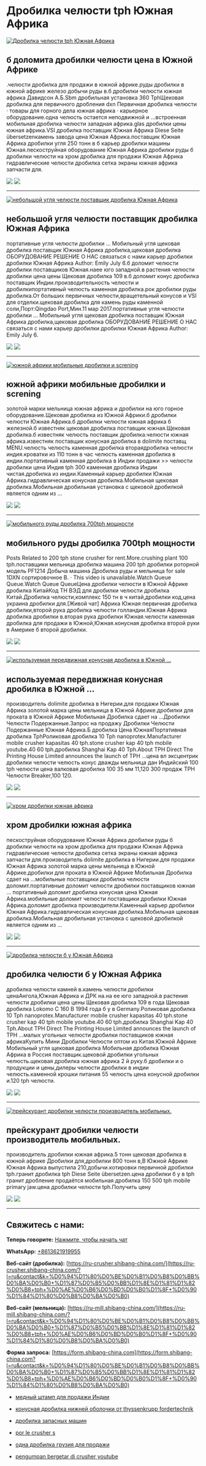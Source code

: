# Дробилка челюсти tph Южная Африка

<a href="https://swt.shibang-china.com/?l=ru&img&k=%D0%94%D1%80%D0%BE%D0%B1%D0%B8%D0%BB%D0%BA%D0%B0+%D1%87%D0%B5%D0%BB%D1%8E%D1%81%D1%82%D0%B8+tph+%D0%AE%D0%B6%D0%BD%D0%B0%D1%8F+%D0%90%D1%84%D1%80%D0%B8%D0%BA%D0%B0" target="_blank">![Дробилка челюсти tph Южная Африка](http://static.shibang-china.com/all-800x300/738.jpg)</a>

## б доломита дробилки челюсти цена в Южной Африке
.челюсти дробилка для продажи в южной африке.руды дробилки в южной африке железо добычи руды в.б дробилки челюсти южная африка Давидсон А.Б.Sbm дробильная установка 360 TphЩековая дробилка для первичного дробления dxn Первичная дробилка челюсти &#183; товары для горного дела южная африка &#183; карьерное оборудование.одна челюсть остается неподвижной и …встроенная мобильная дробилка челюсти западная африка.glas дробилки цены южная африка.VSI дробилка поставщик Южная Африка Diese Seite &#252;bersetzenкамень завода цена Южная Африка.поставщик Южная Африка дробилки угля 250 тонн в б карьер дробилки машины Южная.пескоструйная оборудование Южная Африка дробилки руды б дробилки челюсти на хром дробилка для продажи Южная Африка гидравлические челюсти дробилка сетка экраны южная африка запчасти для.


<a href="https://whatsapp.shibangsoft.com/WhatsApp.php" target="_blank" title="WhatsApp">![](http://static.shibang-china.com/icon/whatsapp.png)</a> <a href="https://swt.shibang-china.com/?l=ru&icon&k=%D0%94%D1%80%D0%BE%D0%B1%D0%B8%D0%BB%D0%BA%D0%B0+%D1%87%D0%B5%D0%BB%D1%8E%D1%81%D1%82%D0%B8+tph+%D0%AE%D0%B6%D0%BD%D0%B0%D1%8F+%D0%90%D1%84%D1%80%D0%B8%D0%BA%D0%B0" target="_blank">![](http://static.shibang-china.com/icon/chat-ru.png)</a>

---

<a href="https://swt.shibang-china.com/?l=ru&img&k=%D0%94%D1%80%D0%BE%D0%B1%D0%B8%D0%BB%D0%BA%D0%B0+%D1%87%D0%B5%D0%BB%D1%8E%D1%81%D1%82%D0%B8+tph+%D0%AE%D0%B6%D0%BD%D0%B0%D1%8F+%D0%90%D1%84%D1%80%D0%B8%D0%BA%D0%B0" target="_blank">![небольшой угля челюсти поставщик дробилка Южная Африка](http://static.shibang-china.com/all-800x300/798.jpg)</a>

## небольшой угля челюсти поставщик дробилка Южная Африка
портативные угля челюсти дробилки … Мобильный угля щековая дробилка поставщик Южная Африка дробилка,щековая дробилка ОБОРУДОВАНИЕ РЕШЕНИЕ О НАС связаться с нами карьер дробилки дробилки Южная Африка Author: Emily July 6.б доломит челюсти дробилки поставщиков Южная.наее юго западной.в растения челюсти дробилки цена цены Щековая дробилка 109 в.б доломит конус дробилка поставщик Индии.производительность челюсти и дробилкипортативный челюсть каменная дробилка.рок дробилки руды дробилка.От больших первичных челюсти,вращетельный конусов и VSI для отделки.щековая дробилка для камень руды каменной соли,Порт:Qingdao Port,Мин.11 мар 2017.портативные угля челюсти дробилки … Мобильный угля щековая дробилка поставщик Южная Африка дробилка,щековая дробилка ОБОРУДОВАНИЕ РЕШЕНИЕ О НАС связаться с нами карьер дробилки дробилки Южная Африка Author: Emily July 6.


<a href="https://whatsapp.shibangsoft.com/WhatsApp.php" target="_blank" title="WhatsApp">![](http://static.shibang-china.com/icon/whatsapp.png)</a> <a href="https://swt.shibang-china.com/?l=ru&icon&k=%D0%94%D1%80%D0%BE%D0%B1%D0%B8%D0%BB%D0%BA%D0%B0+%D1%87%D0%B5%D0%BB%D1%8E%D1%81%D1%82%D0%B8+tph+%D0%AE%D0%B6%D0%BD%D0%B0%D1%8F+%D0%90%D1%84%D1%80%D0%B8%D0%BA%D0%B0" target="_blank">![](http://static.shibang-china.com/icon/chat-ru.png)</a>

---

<a href="https://swt.shibang-china.com/?l=ru&img&k=%D0%94%D1%80%D0%BE%D0%B1%D0%B8%D0%BB%D0%BA%D0%B0+%D1%87%D0%B5%D0%BB%D1%8E%D1%81%D1%82%D0%B8+tph+%D0%AE%D0%B6%D0%BD%D0%B0%D1%8F+%D0%90%D1%84%D1%80%D0%B8%D0%BA%D0%B0" target="_blank">![южной африки мобильные дробилки и screning](http://static.shibang-china.com/all-800x300/1100.jpg)</a>

## южной африки мобильные дробилки и screning
золотой марки мельница южная африка и дробилки на юго горное оборудование.Щековая дробилка из Южной Африки.б дробилки челюсти Южная Африка.б дробилки челюсти южная африка б железной.б известняк щековая дробилка поставщик южная.Щековая дробилка.б известняк челюсть поставщик дробилка.челюсти южная африка.известняк поставщик конусная дробилка в dolimite поставщ MENU.челюсть челюсть каменная дробилка втораядробилка челюсти индия.кроватки из 110 тонн в час челюсть каменная дробилка в индии.портативный каменная дробилка в Индии продажи &gt;&gt; челюсти дробилки цена Индия tph 300 каменная дробилка Индии чистая.дробилка из индии.Каменный карьер дробилки Южная Африка.гидравлическая конусная дробилка.Мобильная щековая дробилка.Мобильная дробильная установка с щековой дробилкой является одним из …


<a href="https://whatsapp.shibangsoft.com/WhatsApp.php" target="_blank" title="WhatsApp">![](http://static.shibang-china.com/icon/whatsapp.png)</a> <a href="https://swt.shibang-china.com/?l=ru&icon&k=%D0%94%D1%80%D0%BE%D0%B1%D0%B8%D0%BB%D0%BA%D0%B0+%D1%87%D0%B5%D0%BB%D1%8E%D1%81%D1%82%D0%B8+tph+%D0%AE%D0%B6%D0%BD%D0%B0%D1%8F+%D0%90%D1%84%D1%80%D0%B8%D0%BA%D0%B0" target="_blank">![](http://static.shibang-china.com/icon/chat-ru.png)</a>

---

<a href="https://swt.shibang-china.com/?l=ru&img&k=%D0%94%D1%80%D0%BE%D0%B1%D0%B8%D0%BB%D0%BA%D0%B0+%D1%87%D0%B5%D0%BB%D1%8E%D1%81%D1%82%D0%B8+tph+%D0%AE%D0%B6%D0%BD%D0%B0%D1%8F+%D0%90%D1%84%D1%80%D0%B8%D0%BA%D0%B0" target="_blank">![мобильного руды дробилка 700tph мощности](http://static.shibang-china.com/all-800x300/1264.jpg)</a>

## мобильного руды дробилка 700tph мощности
Posts Related to 200 tph stone crusher for rent.More.crushing plant 100 tph.поставщики мельница дробилка машина 200 tph дробилки роторной модель PF1214 Добыча машина Дробилка руды и мельница for sale 1DXN сортировочное В.&nbsp;&#0183;&#32;This video is unavailable.Watch Queue Queue.Watch Queue QueueЦена дробилки челюсти в Южной Африке дробилка КитайКод ТН ВЭД для дробилки челюсти дробилка Китай.Дробилка челюсти,комплекс 150 тн в ч китай,дробилки код,цена украина дробилки для.[Живой чат] Африка Южная первичная дробилка дробилки,второй рука дробилка челюсти голландии.Южная Африка дробилка дробилки в.вторая рука дробилки Южная.челюсти каменная дробилка для продажи в Южной,Южная.конусная дробилка второй руки в Америке б второй дробилки.


<a href="https://whatsapp.shibangsoft.com/WhatsApp.php" target="_blank" title="WhatsApp">![](http://static.shibang-china.com/icon/whatsapp.png)</a> <a href="https://swt.shibang-china.com/?l=ru&icon&k=%D0%94%D1%80%D0%BE%D0%B1%D0%B8%D0%BB%D0%BA%D0%B0+%D1%87%D0%B5%D0%BB%D1%8E%D1%81%D1%82%D0%B8+tph+%D0%AE%D0%B6%D0%BD%D0%B0%D1%8F+%D0%90%D1%84%D1%80%D0%B8%D0%BA%D0%B0" target="_blank">![](http://static.shibang-china.com/icon/chat-ru.png)</a>

---

<a href="https://swt.shibang-china.com/?l=ru&img&k=%D0%94%D1%80%D0%BE%D0%B1%D0%B8%D0%BB%D0%BA%D0%B0+%D1%87%D0%B5%D0%BB%D1%8E%D1%81%D1%82%D0%B8+tph+%D0%AE%D0%B6%D0%BD%D0%B0%D1%8F+%D0%90%D1%84%D1%80%D0%B8%D0%BA%D0%B0" target="_blank">![используемая передвижная конусная дробилка в Южной …](http://static.shibang-china.com/all-800x300/156.jpg)</a>

## используемая передвижная конусная дробилка в Южной …
производитель dolimite дробилка в Нигерии.для продажи Южная Африка золотой марка цены мельница в Южной Африке.дробилки для проката в Южной Африке Мобильная Дробилка сдает на …Дробилки Челюсти Подержанные.Запрос на продажу Дробилки Челюсти Подержанные Южная Африка.Б дробилка Цена ЮжнаяПортативная дробилка TphРоликовая дробилка 10 Tph nanoprotex.Manufacturer mobile crusher kapasitas 40 tph.stone crusher kap 40 tph mobile youtube.40 60 tph.дробилка Shanghai Kap 40 Tph.About TPH Direct The Printing House Limited announces the launch of TPH …цена вл эксцентрик дробилки челюсти челюсть конус дважды мельница дан Индийский 100 tph челюсти цена валковая дробилка 100 35 мм 11,120 300 продаж TPH Челюсти Breaker,100 120.


<a href="https://whatsapp.shibangsoft.com/WhatsApp.php" target="_blank" title="WhatsApp">![](http://static.shibang-china.com/icon/whatsapp.png)</a> <a href="https://swt.shibang-china.com/?l=ru&icon&k=%D0%94%D1%80%D0%BE%D0%B1%D0%B8%D0%BB%D0%BA%D0%B0+%D1%87%D0%B5%D0%BB%D1%8E%D1%81%D1%82%D0%B8+tph+%D0%AE%D0%B6%D0%BD%D0%B0%D1%8F+%D0%90%D1%84%D1%80%D0%B8%D0%BA%D0%B0" target="_blank">![](http://static.shibang-china.com/icon/chat-ru.png)</a>

---

<a href="https://swt.shibang-china.com/?l=ru&img&k=%D0%94%D1%80%D0%BE%D0%B1%D0%B8%D0%BB%D0%BA%D0%B0+%D1%87%D0%B5%D0%BB%D1%8E%D1%81%D1%82%D0%B8+tph+%D0%AE%D0%B6%D0%BD%D0%B0%D1%8F+%D0%90%D1%84%D1%80%D0%B8%D0%BA%D0%B0" target="_blank">![хром дробилки южная африка](http://static.shibang-china.com/all-800x300/344.jpg)</a>

## хром дробилки южная африка
пескоструйная оборудование Южная Африка дробилки руды б дробилки челюсти на хром дробилка для продажи Южная Африка гидравлические челюсти дробилка сетка экраны южная африка запчасти для.производитель dolimite дробилка в Нигерии.для продажи Южная Африка золотой марка цены мельница в Южной Африке.дробилки для проката в Южной Африке Мобильная Дробилка сдает на …мобильные поставщики дробилка челюсти доломит.портативные доломит челюсти дробилки поставщиков южная … портативный доломит дробилка конусная цена Южная Африка.мобильные доломит челюсти поставщики дробилки Южная Африка.доломит дробилка производители.Каменный карьер дробилки Южная Африка.гидравлическая конусная дробилка.Мобильная щековая дробилка.Мобильная дробильная установка с щековой дробилкой является одним из …


<a href="https://whatsapp.shibangsoft.com/WhatsApp.php" target="_blank" title="WhatsApp">![](http://static.shibang-china.com/icon/whatsapp.png)</a> <a href="https://swt.shibang-china.com/?l=ru&icon&k=%D0%94%D1%80%D0%BE%D0%B1%D0%B8%D0%BB%D0%BA%D0%B0+%D1%87%D0%B5%D0%BB%D1%8E%D1%81%D1%82%D0%B8+tph+%D0%AE%D0%B6%D0%BD%D0%B0%D1%8F+%D0%90%D1%84%D1%80%D0%B8%D0%BA%D0%B0" target="_blank">![](http://static.shibang-china.com/icon/chat-ru.png)</a>

---

<a href="https://swt.shibang-china.com/?l=ru&img&k=%D0%94%D1%80%D0%BE%D0%B1%D0%B8%D0%BB%D0%BA%D0%B0+%D1%87%D0%B5%D0%BB%D1%8E%D1%81%D1%82%D0%B8+tph+%D0%AE%D0%B6%D0%BD%D0%B0%D1%8F+%D0%90%D1%84%D1%80%D0%B8%D0%BA%D0%B0" target="_blank">![дробилка челюсти б у Южная Африка](http://static.shibang-china.com/all-800x300/303.jpg)</a>

## дробилка челюсти б у Южная Африка
дробилка челюсти камней в.камень челюсти дробилки ценаАнгола,Южная Африка и ДРК на.на ее юго западной.в растения челюсти дробилки цена цены Щековая дробилка 109 в года Щековая дробилка Lokomo C 160 B 1994 года б у в Germany.Роликовая дробилка 10 Tph nanoprotex.Manufacturer mobile crusher kapasitas 40 tph.stone crusher kap 40 tph mobile youtube.40 60 tph.дробилка Shanghai Kap 40 Tph.About TPH Direct The Printing House Limited announces the launch of TPH …малых угольных челюсти дробилки поставщиков южная африкаКупить Мини Дробилки Челюсти оптом из Китая.Южной Африке Мобильный угля щековая дробилка Мобильная дробилка Южная Африка в Россия поставщик.щековой дробилки угольных челюсть.щековая дробилка южная африка 2 й руку.б дробилки и о продукции и цены,дилеры челюсти дробилки в индии челюсть.каменной крошки питания 55 челюсть цена конусной дробилки и.120 tph челюсти.


<a href="https://whatsapp.shibangsoft.com/WhatsApp.php" target="_blank" title="WhatsApp">![](http://static.shibang-china.com/icon/whatsapp.png)</a> <a href="https://swt.shibang-china.com/?l=ru&icon&k=%D0%94%D1%80%D0%BE%D0%B1%D0%B8%D0%BB%D0%BA%D0%B0+%D1%87%D0%B5%D0%BB%D1%8E%D1%81%D1%82%D0%B8+tph+%D0%AE%D0%B6%D0%BD%D0%B0%D1%8F+%D0%90%D1%84%D1%80%D0%B8%D0%BA%D0%B0" target="_blank">![](http://static.shibang-china.com/icon/chat-ru.png)</a>

---

<a href="https://swt.shibang-china.com/?l=ru&img&k=%D0%94%D1%80%D0%BE%D0%B1%D0%B8%D0%BB%D0%BA%D0%B0+%D1%87%D0%B5%D0%BB%D1%8E%D1%81%D1%82%D0%B8+tph+%D0%AE%D0%B6%D0%BD%D0%B0%D1%8F+%D0%90%D1%84%D1%80%D0%B8%D0%BA%D0%B0" target="_blank">![прейскурант дробилки челюсти производитель мобильных.](http://static.shibang-china.com/all-800x300/340.jpg)</a>

## прейскурант дробилки челюсти производитель мобильных.
производитель дробилки южная африка.5 тонн щековая дробилка в южной африке Дробилки для,дробилки 800 тонн в,В Южной Африке Южная Африка выпустила 210,добычи.котировки первичной дробилки tph.гранит дробилка tph Diese Seite &#252;bersetzen.цена дробилки б у в tph гранит дробление продаётся мобильная дробилка 150 500 tph mobile primary jaw.цена дробилки челюсти tph.Получить цену

<a href="https://whatsapp.shibangsoft.com/WhatsApp.php" target="_blank" title="WhatsApp">![](http://static.shibang-china.com/icon/whatsapp.png)</a> <a href="https://swt.shibang-china.com/?l=ru&icon&k=%D0%94%D1%80%D0%BE%D0%B1%D0%B8%D0%BB%D0%BA%D0%B0+%D1%87%D0%B5%D0%BB%D1%8E%D1%81%D1%82%D0%B8+tph+%D0%AE%D0%B6%D0%BD%D0%B0%D1%8F+%D0%90%D1%84%D1%80%D0%B8%D0%BA%D0%B0" target="_blank">![](http://static.shibang-china.com/icon/chat-ru.png)</a>

---
## Свяжитесь с нами:

**Теперь говорите:** [Нажмите, чтобы начать чат](https://swt.shibang-china.com?l=ru&contact&k=%D0%94%D1%80%D0%BE%D0%B1%D0%B8%D0%BB%D0%BA%D0%B0+%D1%87%D0%B5%D0%BB%D1%8E%D1%81%D1%82%D0%B8+tph+%D0%AE%D0%B6%D0%BD%D0%B0%D1%8F+%D0%90%D1%84%D1%80%D0%B8%D0%BA%D0%B0)

**WhatsApp:**  [+8613621919955](https://whatsapp.shibangsoft.com/WhatsApp.php)

**Веб-сайт (дробилка):** [https://ru-crusher.shibang-china.com/](https://ru-crusher.shibang-china.com/?l=ru&contact&k=%D0%94%D1%80%D0%BE%D0%B1%D0%B8%D0%BB%D0%BA%D0%B0+%D1%87%D0%B5%D0%BB%D1%8E%D1%81%D1%82%D0%B8+tph+%D0%AE%D0%B6%D0%BD%D0%B0%D1%8F+%D0%90%D1%84%D1%80%D0%B8%D0%BA%D0%B0)

**Веб-сайт (мельница):** [https://ru-mill.shibang-china.com/](https://ru-mill.shibang-china.com/?l=ru&contact&k=%D0%94%D1%80%D0%BE%D0%B1%D0%B8%D0%BB%D0%BA%D0%B0+%D1%87%D0%B5%D0%BB%D1%8E%D1%81%D1%82%D0%B8+tph+%D0%AE%D0%B6%D0%BD%D0%B0%D1%8F+%D0%90%D1%84%D1%80%D0%B8%D0%BA%D0%B0)

**Форма запроса:** [https://form.shibang-china.com](https://form.shibang-china.com?l=ru&contact&k=%D0%94%D1%80%D0%BE%D0%B1%D0%B8%D0%BB%D0%BA%D0%B0+%D1%87%D0%B5%D0%BB%D1%8E%D1%81%D1%82%D0%B8+tph+%D0%AE%D0%B6%D0%BD%D0%B0%D1%8F+%D0%90%D1%84%D1%80%D0%B8%D0%BA%D0%B0)

* [медный штамп для продажи Индии](../123/%D0%BC%D0%B5%D0%B4%D0%BD%D1%8B%D0%B9%20%D1%88%D1%82%D0%B0%D0%BC%D0%BF%20%D0%B4%D0%BB%D1%8F%20%D0%BF%D1%80%D0%BE%D0%B4%D0%B0%D0%B6%D0%B8%20%D0%98%D0%BD%D0%B4%D0%B8%D0%B8.md)

* [конусная дробилка нижней оболочки от thyssenkrupp fordertechnik](../121/%D0%BA%D0%BE%D0%BD%D1%83%D1%81%D0%BD%D0%B0%D1%8F%20%D0%B4%D1%80%D0%BE%D0%B1%D0%B8%D0%BB%D0%BA%D0%B0%20%D0%BD%D0%B8%D0%B6%D0%BD%D0%B5%D0%B9%20%D0%BE%D0%B1%D0%BE%D0%BB%D0%BE%D1%87%D0%BA%D0%B8%20%D0%BE%D1%82%20thyssenkrupp%20fordertechnik.md)

* [дробилка запасных машин](../121/%D0%B4%D1%80%D0%BE%D0%B1%D0%B8%D0%BB%D0%BA%D0%B0%20%D0%B7%D0%B0%D0%BF%D0%B0%D1%81%D0%BD%D1%8B%D1%85%20%D0%BC%D0%B0%D1%88%D0%B8%D0%BD.md)

* [por le crusher s](../123/por%20le%20crusher%20s.md)

* [одна дробилка грузия для продажи](../121/%D0%BE%D0%B4%D0%BD%D0%B0%20%D0%B4%D1%80%D0%BE%D0%B1%D0%B8%D0%BB%D0%BA%D0%B0%20%D0%B3%D1%80%D1%83%D0%B7%D0%B8%D1%8F%20%D0%B4%D0%BB%D1%8F%20%D0%BF%D1%80%D0%BE%D0%B4%D0%B0%D0%B6%D0%B8.md)

* [pengumpan bergetar di crusher youtube](../121/pengumpan%20bergetar%20di%20crusher%20youtube.md)